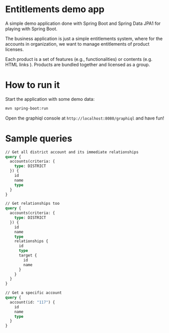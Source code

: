 # Entitlements demo app

A simple demo application done with Spring Boot and Spring Data JPA1 for playing with Spring Boot.

The business application is just a simple entitlements system, where for the accounts in organization, we want to manage entitlements
of product licenses.

Each product is a set of features (e.g., functionalities) or contents (e.g. HTML links ). Products are bundled together and licensed as a group.

# How to run it

Start the application with some demo data:
```bash
mvn spring-boot:run
```

Open the graphiql console at `http://localhost:8080/graphiql` and have fun!

# Sample queries

```graphql
// Get all district account and its immediate relationships 
query {
  accounts(criteria: {
    type: DISTRICT
  }) {
    id
    name
    type
  }
}
```

```graphql
// Get relationships too
query {
  accounts(criteria: {
    type: DISTRICT
  }) {
    id
    name
    type
    relationships {
      id
      type
      target {
        id
        name
      }
    }
  }
}
```

```graphql
// Get a specific account
query {
  account(id: "117") {
    id
    name
    type
  }
}
```